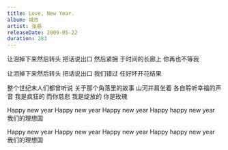 ```yaml
---
title: Love, New Year.
album: 城市
artist: 张悬
releaseDate: 2009-05-22
duration: 283
---
```

让泪掉下来然后转头
把话说出口 然后紧拥
于时间的长廊上 你再也不等我

让泪掉下来然后转头
把话说出口 我们错过
任好坏开花结果

整个世纪末人们都曾听说
关于那个角落里的故事
山河并肩坐着 各自聆听幸福的声音
我是疯狂的 而你慈悲
我是绽放的 你是玫瑰

Happy new year
Happy new year
Happy new year
Happy happy new year
我们的理想国

Happy new year
Happy new year
Happy new year
Happy happy new year
我们的理想国